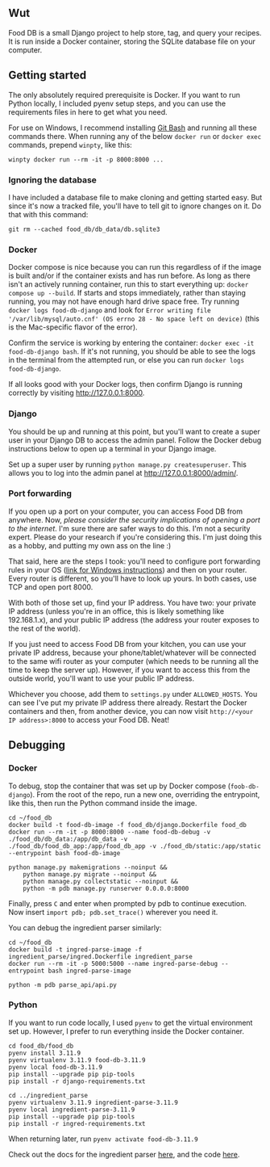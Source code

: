 ## Wut
Food DB is a small Django project to help store, tag, and query your recipes. It is run inside a Docker container, storing the SQLite database file on your computer.

## Getting started
The only absolutely required prerequisite is Docker. If you want to run Python locally, I included pyenv setup steps, and you can use the requirements files in here to get what you need.

For use on Windows, I recommend installing [Git Bash](https://git-scm.com/download/win) and running all these commands there. When running any of the below `docker run` or `docker exec` commands, prepend `winpty`, like this:
```
winpty docker run --rm -it -p 8000:8000 ...
```

### Ignoring the database
I have included a database file to make cloning and getting started easy. But since it's now a tracked file, you'll have to tell git to ignore changes on it. Do that with this command:
```
git rm --cached food_db/db_data/db.sqlite3
```

### Docker
Docker compose is nice because you can run this regardless of if the image is built and/or if the container exists and has run before. As long as there isn't an actively running container, run this to start everything up: `docker compose up --build`. If starts and stops immediately, rather than staying running, you may not have enough hard drive space free. Try running `docker logs food-db-django` and look for `Error writing file '/var/lib/mysql/auto.cnf' (OS errno 28 - No space left on device)` (this is the Mac-specific flavor of the error).

Confirm the service is working by entering the container: `docker exec -it food-db-django bash`. If it's not running, you should be able to see the logs in the terminal from the attempted run, or else you can run `docker logs food-db-django`.

If all looks good with your Docker logs, then confirm Django is running correctly by visiting http://127.0.0.1:8000.

### Django
You should be up and running at this point, but you'll want to create a super user in your Django DB to access the admin panel. Follow the Docker debug instructions below to open up a terminal in your Django image.

Set up a super user by running `python manage.py createsuperuser`. This allows you to log into the admin panel at http://127.0.0.1:8000/admin/.

### Port forwarding
If you open up a port on your computer, you can access Food DB from anywhere. Now, _please consider the security implications of opening a port to the internet_. I'm sure there are safer ways to do this. I'm not a security expert. Please do your research if you're considering this. I'm just doing this as a hobby, and putting my own ass on the line :)

That said, here are the steps I took: you'll need to configure port forwarding rules in your OS ([link for Windows instructions](https://redfishiaven.medium.com/port-forwarding-in-windows-and-ways-to-set-it-up-c337e171086f)) and then on your router. Every router is different, so you'll have to look up yours. In both cases, use TCP and open port 8000.

With both of those set up, find your IP address. You have two: your private IP address (unless you're in an office, this is likely something like 192.168.1.x), and your public IP address (the address your router exposes to the rest of the world).

If you just need to access Food DB from your kitchen, you can use your private IP address, because your phone/tablet/whatever will be connected to the same wifi router as your computer (which needs to be running all the time to keep the server up). However, if you want to access this from the outside world, you'll want to use your public IP address.

Whichever you choose, add them to `settings.py` under `ALLOWED_HOSTS`. You can see I've put my private IP address there already. Restart the Docker containers and then, from another device, you can now visit `http://<your IP address>:8000` to access your Food DB. Neat!

## Debugging
### Docker
To debug, stop the container that was set up by Docker compose (`foob-db-django`). From the root of the repo, run a new one, overriding the entrypoint, like this, then run the Python command inside the image.
```
cd ~/food_db 
docker build -t food-db-image -f food_db/django.Dockerfile food_db
docker run --rm -it -p 8000:8000 --name food-db-debug -v ./food_db/db_data:/app/db_data -v ./food_db/food_db_app:/app/food_db_app -v ./food_db/static:/app/static --entrypoint bash food-db-image

python manage.py makemigrations --noinput &&
    python manage.py migrate --noinput &&
    python manage.py collectstatic --noinput &&
    python -m pdb manage.py runserver 0.0.0.0:8000
```

Finally, press `C` and enter when prompted by pdb to continue execution. Now insert `import pdb; pdb.set_trace()` wherever you need it.

You can debug the ingredient parser similarly:
```
cd ~/food_db
docker build -t ingred-parse-image -f ingredient_parse/ingred.Dockerfile ingredient_parse
docker run --rm -it -p 5000:5000 --name ingred-parse-debug --entrypoint bash ingred-parse-image

python -m pdb parse_api/api.py
```

### Python
If you want to run code locally, I used `pyenv` to get the virtual environment set up. However, I prefer to run everything inside the Docker container.
```
cd food_db/food_db
pyenv install 3.11.9
pyenv virtualenv 3.11.9 food-db-3.11.9
pyenv local food-db-3.11.9
pip install --upgrade pip pip-tools
pip install -r django-requirements.txt

cd ../ingredient_parse
pyenv virtualenv 3.11.9 ingredient-parse-3.11.9
pyenv local ingredient-parse-3.11.9
pip install --upgrade pip pip-tools
pip install -r ingred-requirements.txt
```

When returning later, run `pyenv activate food-db-3.11.9`

Check out the docs for the ingredient parser [here](https://ingredient-parser.readthedocs.io/en/latest/start/index.html#optional-parameters), and the code [here](https://github.com/strangetom/ingredient-parser).